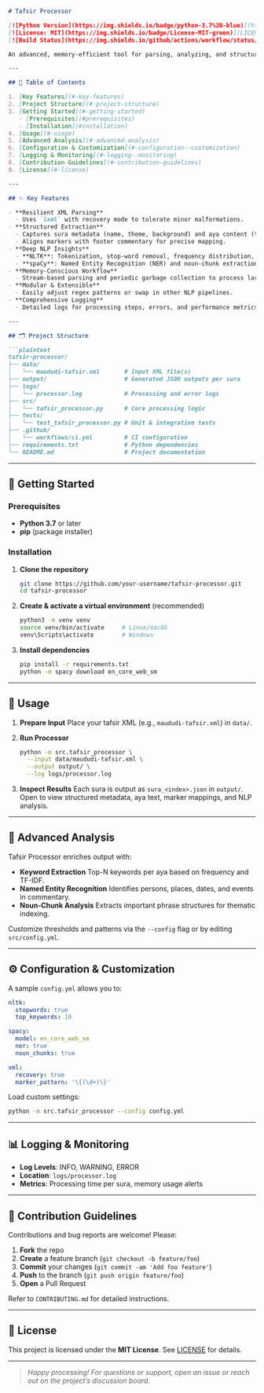 ````markdown
# Tafsir Processor

[![Python Version](https://img.shields.io/badge/python-3.7%2B-blue)](https://www.python.org/)  
[![License: MIT](https://img.shields.io/badge/License-MIT-green)](LICENSE)  
[![Build Status](https://img.shields.io/github/actions/workflow/status/your-username/tafsir-processor/ci.yml)](https://github.com/your-username/tafsir-processor/actions)  

An advanced, memory‑efficient tool for parsing, analyzing, and structuring Quranic **tafsir** XML files into enriched JSON outputs. Leveraging **lxml**, **NLTK**, and **spaCy**, Tafsir Processor handles irregular tags, extracts commentary markers, and performs deep NLP to produce ready‑to‑use JSON for downstream applications.

---

## 📖 Table of Contents

1. [Key Features](#-key-features)  
2. [Project Structure](#-project-structure)  
3. [Getting Started](#-getting-started)  
   - [Prerequisites](#prerequisites)  
   - [Installation](#installation)  
4. [Usage](#-usage)  
5. [Advanced Analysis](#-advanced-analysis)  
6. [Configuration & Customization](#-configuration--customization)  
7. [Logging & Monitoring](#-logging--monitoring)  
8. [Contribution Guidelines](#-contribution-guidelines)  
9. [License](#-license)  

---

## ✨ Key Features

- **Resilient XML Parsing**  
  - Uses `lxml` with recovery mode to tolerate minor malformations.  
- **Structured Extraction**  
  - Captures sura metadata (name, theme, background) and aya content (text, markers).  
  - Aligns markers with footer commentary for precise mapping.  
- **Deep NLP Insights**  
  - **NLTK**: Tokenization, stop‑word removal, frequency distribution, keyword extraction.  
  - **spaCy**: Named Entity Recognition (NER) and noun‑chunk extraction.  
- **Memory‑Conscious Workflow**  
  - Stream‑based parsing and periodic garbage collection to process large files.  
- **Modular & Extensible**  
  - Easily adjust regex patterns or swap in other NLP pipelines.  
- **Comprehensive Logging**  
  - Detailed logs for processing steps, errors, and performance metrics.

---

## 🗂 Project Structure

```plaintext
tafsir-processor/
├── data/
│   └── maududi-tafsir.xml       # Input XML file(s)
├── output/                      # Generated JSON outputs per sura
├── logs/
│   └── processor.log            # Processing and error logs
├── src/
│   └── tafsir_processor.py      # Core processing logic
├── tests/
│   └── test_tafsir_processor.py # Unit & integration tests
├── .github/
│   └── workflows/ci.yml         # CI configuration
├── requirements.txt             # Python dependencies
└── README.md                    # Project documentation
````

---

## 🚀 Getting Started

### Prerequisites

* **Python 3.7** or later
* **pip** (package installer)

### Installation

1. **Clone the repository**

   ```bash
   git clone https://github.com/your-username/tafsir-processor.git
   cd tafsir-processor
   ```

2. **Create & activate a virtual environment** (recommended)

   ```bash
   python3 -m venv venv
   source venv/bin/activate     # Linux/macOS
   venv\Scripts\activate        # Windows
   ```

3. **Install dependencies**

   ```bash
   pip install -r requirements.txt
   python -m spacy download en_core_web_sm
   ```

---

## 🎯 Usage

1. **Prepare Input**
   Place your tafsir XML (e.g., `maududi-tafsir.xml`) in `data/`.
2. **Run Processor**

   ```bash
   python -m src.tafsir_processor \
     --input data/maududi-tafsir.xml \
     --output output/ \
     --log logs/processor.log
   ```
3. **Inspect Results**
   Each sura is output as `sura_<index>.json` in `output/`. Open to view structured metadata, aya text, marker mappings, and NLP analysis.

---

## 🔬 Advanced Analysis

Tafsir Processor enriches output with:

* **Keyword Extraction**
  Top-N keywords per aya based on frequency and TF-IDF.
* **Named Entity Recognition**
  Identifies persons, places, dates, and events in commentary.
* **Noun‑Chunk Analysis**
  Extracts important phrase structures for thematic indexing.

Customize thresholds and patterns via the `--config` flag or by editing `src/config.yml`.

---

## ⚙️ Configuration & Customization

A sample `config.yml` allows you to:

```yaml
nltk:
  stopwords: true
  top_keywords: 10

spacy:
  model: en_core_web_sm
  ner: true
  noun_chunks: true

xml:
  recovery: true
  marker_pattern: '\{(\d+)\}'
```

Load custom settings:

```bash
python -m src.tafsir_processor --config config.yml
```

---

## 📊 Logging & Monitoring

* **Log Levels**: INFO, WARNING, ERROR
* **Location**: `logs/processor.log`
* **Metrics**: Processing time per sura, memory usage alerts

---

## 🤝 Contribution Guidelines

Contributions and bug reports are welcome! Please:

1. **Fork** the repo
2. **Create** a feature branch (`git checkout -b feature/foo`)
3. **Commit** your changes (`git commit -am 'Add foo feature'`)
4. **Push** to the branch (`git push origin feature/foo`)
5. **Open** a Pull Request

Refer to `CONTRIBUTING.md` for detailed instructions.

---

## 📄 License

This project is licensed under the **MIT License**. See [LICENSE](LICENSE) for details.

---

> *Happy processing! For questions or support, open an issue or reach out on the project’s discussion board.*

```
```
